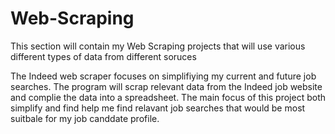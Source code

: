 # Web-Scraping

This section will contain my Web Scraping projects that will use various different types of data from different soruces

The Indeed web scraper focuses on simplifiying my current and future job searches. The program will scrap relevant data from the Indeed job website and complie the data into a spreadsheet. The main focus of this project both simplify and find help me find relavant job searches that would be most suitbale for my job canddate profile. 

